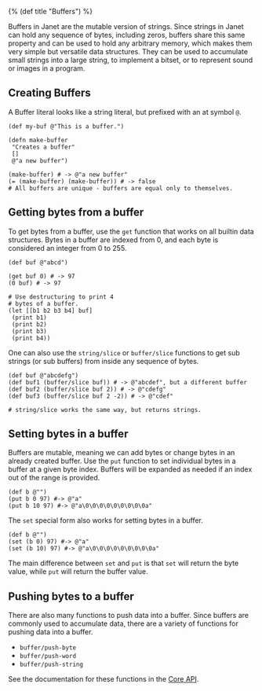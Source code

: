 {% (def title "Buffers") %}

Buffers in Janet are the mutable version of strings. Since strings
in Janet can hold any sequence of bytes, including zeros, buffers share
this same property and can be used to hold any arbitrary memory, which
makes them very simple but versatile data structures. They can be
used to accumulate small strings into a large string, to implement
a bitset, or to represent sound or images in a program.

## Creating Buffers

A Buffer literal looks like a string literal, but prefixed with an
at symbol `@`.

```janet
(def my-buf @"This is a buffer.")

(defn make-buffer
 "Creates a buffer"
 []
 @"a new buffer")

(make-buffer) # -> @"a new buffer"
(= (make-buffer) (make-buffer)) # -> false
# All buffers are unique - buffers are equal only to themselves.
```

## Getting bytes from a buffer

To get bytes from a buffer, use the `get` function that works
on all builtin data structures. Bytes in a buffer are indexed from
0, and each byte is considered an integer from 0 to 255.

```janet
(def buf @"abcd")

(get buf 0) # -> 97
(0 buf) # -> 97

# Use destructuring to print 4
# bytes of a buffer.
(let [[b1 b2 b3 b4] buf]
 (print b1)
 (print b2)
 (print b3)
 (print b4))
```

One can also use the `string/slice` or `buffer/slice` functions
to get sub strings (or sub buffers) from inside any sequence of bytes.

```janet
(def buf @"abcdefg")
(def buf1 (buffer/slice buf)) # -> @"abcdef", but a different buffer
(def buf2 (buffer/slice buf 2)) # -> @"cdefg"
(def buf3 (buffer/slice buf 2 -2)) # -> @"cdef"

# string/slice works the same way, but returns strings.
```

## Setting bytes in a buffer

Buffers are mutable, meaning we can add bytes or change bytes in
an already created buffer. Use the `put` function to set individual
bytes in a buffer at a given byte index. Buffers will be expanded
as needed if an index out of the range is provided.

```janet
(def b @"")
(put b 0 97) #-> @"a"
(put b 10 97) #-> @"a\0\0\0\0\0\0\0\0\0a"
```

The `set` special form also works for setting bytes in a buffer.

```janet
(def b @"")
(set (b 0) 97) #-> @"a"
(set (b 10) 97) #-> @"a\0\0\0\0\0\0\0\0\0a"
```

The main difference between `set` and `put` is that `set` will return the byte
value, while `put` will return the buffer value.

## Pushing bytes to a buffer

There are also many functions to push data into a buffer. Since buffers
are commonly used to accumulate data, there are a variety of functions
for pushing data into a buffer.

* `buffer/push-byte`
* `buffer/push-word`
* `buffer/push-string`

See the documentation for these functions in the [Core API](/doc.html#buffer/push-byte).
